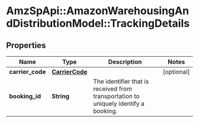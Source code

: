 # AmzSpApi::AmazonWarehousingAndDistributionModel::TrackingDetails

## Properties
Name | Type | Description | Notes
------------ | ------------- | ------------- | -------------
**carrier_code** | [**CarrierCode**](CarrierCode.md) |  | [optional] 
**booking_id** | **String** | The identifier that is received from transportation to uniquely identify a booking. | 

